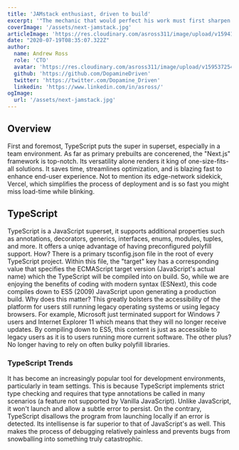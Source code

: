 ```yaml
---
title: 'JAMstack enthusiast, driven to build'
excerpt: '"The mechanic that would perfect his work must first sharpen his tools." - Confucius'
coverImage: '/assets/next-jamstack.jpg'
articleImage: 'https://res.cloudinary.com/asross311/image/upload/v1594138140/ASR_Assets/typescript-in-react_vv81ae.png'
date: "2020-07-19T08:35:07.322Z"
author:
  name: Andrew Ross
  role: 'CTO'
  avatar: 'https://res.cloudinary.com/asross311/image/upload/v1595372546/ASR_Assets/andrew_cmsvrx.jpg'
  github: 'https://github.com/DopamineDriven'
  twitter: 'https://twitter.com/Dopamine_Driven'
  linkedin: 'https://www.linkedin.com/in/asross/'
ogImage:
  url: '/assets/next-jamstack.jpg'
---
```


## Overview

First and foremost, TypeScript puts the super in superset, especially in a team environment. As far as primary prebuilts are concerened, the "Next.js" framework is top-notch. Its versatility alone renders it king of one-size-fits-all solutions. It saves time, streamlines optimization, and is blazing fast to enhance end-user experience. Not to mention its edge-network sidekick, Vercel, which simplifies the process of deployment and is so fast you might miss load-time while blinking. 

## TypeScript

TypeScript is a JavaScript superset, it supports additional properties such as annotations, decorators, generics, interfaces, enums, modules, tuples, and more. It offers a uniqe advantage of having preconfigured polyfill support. How? There is a primary tsconfig.json file in the root of every TypeScript project. Within this file, the "target" key has a corresponding value that specifies the ECMAScript target version (JavaScript's actual name) which the TypeScript will be compiled into on build. So, while we are enjoying the benefits of coding with modern syntax (ESNext), this code compiles down to ES5 (2009) JavaScript upon generating a production build. Why does this matter? This greatly bolsters the accessibility of the platform for users still running legacy operating systems or using legacy browsers. For example, Microsoft just terminated support for Windows 7 users and Internet Explorer 11 which means that they will no longer receive updates. By compiling down to ES5, this content is just as accessible to legacy users as it is to users running more current software. The other plus? No longer having to rely on often bulky polyfill libraries.

### TypeScript Trends

It has become an increasingly popular tool for development environments, particularly in team settings. This is because TypeScript implements strict type checking and requires that type annotations be called in many scenarios (a feature not supported by Vanilla JavaScript). Unlike JavaScript, it won't launch and allow a subtle error to persist. On the contrary, TypeScript disallows the program from launching locally if an error is detected. Its intellisense is far superior to that of JavaScript's as well. This makes the process of debugging relatively painless and prevents bugs from snowballing into something truly catastrophic.